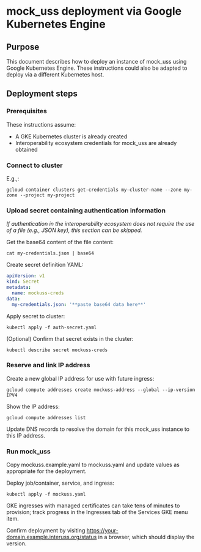 # mock_uss deployment via Google Kubernetes Engine

## Purpose

This document describes how to deploy an instance of mock_uss using Google Kubernetes Engine.  These instructions could also be adapted to deploy via a different Kubernetes host.

## Deployment steps

### Prerequisites

These instructions assume:
* A GKE Kubernetes cluster is already created
* Interoperability ecosystem credentials for mock_uss are already obtained

### Connect to cluster

E.g.,:

```shell
gcloud container clusters get-credentials my-cluster-name --zone my-zone --project my-project
```

### Upload secret containing authentication information

*If authentication in the interoperability ecosystem does not require the use of a file (e.g., JSON key), this section can be skipped.*

Get the base64 content of the file content:

```shell
cat my-credentials.json | base64
```

Create secret definition YAML:

```yaml
apiVersion: v1
kind: Secret
metadata:
  name: mockuss-creds
data:
  my-credentials.json: '**paste base64 data here**'
```

Apply secret to cluster:

```shell
kubectl apply -f auth-secret.yaml
```

(Optional) Confirm that secret exists in the cluster:

```shell
kubectl describe secret mockuss-creds
```

### Reserve and link IP address

Create a new global IP address for use with future ingress:

```shell
gcloud compute addresses create mockuss-address --global --ip-version IPV4
```

Show the IP address:

```shell
gcloud compute addresses list
```

Update DNS records to resolve the domain for this mock_uss instance to this IP address.

### Run mock_uss

Copy mockuss.example.yaml to mockuss.yaml and update values as appropriate for the deployment.

Deploy job/container, service, and ingress:

```shell
kubectl apply -f mockuss.yaml
```

GKE ingresses with managed certificates can take tens of minutes to provision; track progress in the Ingresses tab of the Services GKE menu item.

Confirm deployment by visiting https://your-domain.example.interuss.org/status in a browser, which should display the version.
